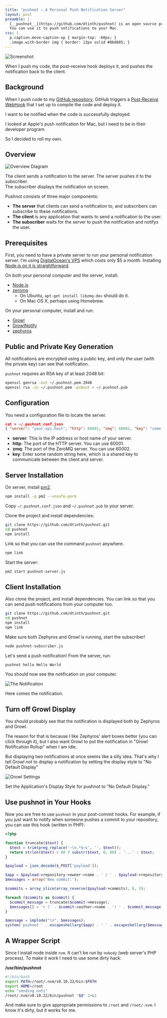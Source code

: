 ```yaml
---
title: "pushnot — A Personal Push Notification Server"
layout: post
preamble: |
  [__pushnot__](https://github.com/dtinth/pushnot) is an open source push notification server written in Node.js.
  You can use it to push notifications to your Mac.
css: |
  p.caption.move-caption-up { margin-top: -60px; }
  .image.with-border img { border: 12px solid #8b8685; }
---
```


<p class="image with-border"><img src="/images/pushnot-Screenshot2.png" alt="Screenshot"></p>
<p class="caption">When I push my code, the post-receive hook deploys it,
and pushes the notification back to the client.</p>



Background
----------
When I push code to my [GitHub repository](https://github.com/dtinth/dark-facebook),
GitHub triggers a [Post-Receive WebHook](https://help.github.com/articles/post-receive-hooks) that I set up to compile the code and deploy it.

I want to be notified when the code is successfully deployed.

I looked at Apple's push notification for Mac,
but I need to be in their developer program.

So I decided to roll my own.


Overview
--------

<p class="image"><img src="/images/pushnot.png" alt="Overview Diagram"></p>
<p class="caption">The client sends a notification to the server.
The server pushes it to the subscriber.<br>
The subscriber displays the notification on screen.</p>

Pushnot consists of three major components:

* __The server__ that clients can send a notification to, and subscribers can subscribe to these notifications.
* __The client__ is any application that wants to send a notification to the user.
* __The subscriber__ waits for the server to push the notification and notifys the user.




Prerequisites
-------------
First, you need to have a private server to run your personal notification server.
I'm using [DigitalOcean's VPS](https://www.digitalocean.com/)
which costs only $5 a month. Installing [Node.js on it is straightforward](https://www.digitalocean.com/community/articles/how-to-install-node-js-with-nvm-node-version-manager-on-a-vps).

On both your personal computer and the server, install:

* [Node.js](http://nodejs.org/)
* [zeromq](http://zeromq.org/)
  * On Ubuntu, `apt-get install libzmq-dev` should do it.
  * On Mac OS X, perhaps using Homebrew.

On your personal computer, install and run:

* [Growl](http://growl.info/)
* [GrowlNotify](http://growl.info/downloads)
* [zephyros](https://github.com/sdegutis/zephyros)


Public and Private Key Generation
---------------------------------
All notifications are encrypted using a public key,
and only the user (with the private key) can see that notification.

`pushnot` requires an RSA key of at least 2048 bit:

```bash
openssl genrsa -out ~/.pushnot.pem 2048
openssl rsa -in ~/.pushnot.pem -pubout > ~/.pushnot.pub
```


Configuration
-------------
You need a configuration file to locate the server.

```json
cat > ~/.pushnot.conf.json
{ "server": "your.vps.host", "http": 60001, "zmq": 60002, "key": "some random string" }
```

* __server__: This is the IP address or host name of your server.
* __http__: The port of the HTTP server. You can use 60001.
* __zmq__: The port of the ZeroMQ server. You can use 60002.
* __key__: Enter some random string here, which is a shared key to communicate between the client and server.



Server Installation
-------------------

On server, install [pm2](http://pm2.io/).

```bash
npm install -g pm2 --unsafe-perm
```

Copy `~/.pushnot.conf.json` and `~/.pushnot.pub` to your server.

Clone the project and install dependencies:

```bash
git clone https://github.com/dtinth/pushnot.git
cd pushnot
npm install
```

Link so that you can use the command `pushnot` anywhere.

```bash
npm link
```

Start the server:

```bash
pm2 start pushnot-server.js
```


Client Installation
-------------------

Also clone the project, and install dependencies.
You can link so that you can send push notifications from your computer too.

```bash
git clone https://github.com/dtinth/pushnot.git
cd pushnot
npm install
npm link
```

Make sure both Zephyros and Growl is running,
start the subscriber!

```bash
node pushnot-subscriber.js
```

Let's send a push notification!
From the server,
run:

```bash
pushnot hello Hello World
```

You should now see the notification on your computer.

<p class="image"><img src="/images/pushnot-Screenshot.png" alt="The Notification"></p>
<p class="caption move-caption-up">Here comes the notification.</p>



Turn off Growl Display
----------------------

You should probably see that the notification is displayed both by Zephyros and Growl.

The reason for that is because I like Zephyros' alert boxes better (you can click through it), but I also want Growl to put the notification in "Growl Notification Rollup" when I am idle.

But displaying two notifications at once seems like a silly idea. That's why I tell Growl not to display a notification by setting the display style to "No Default Display"

<p class="image"><img src="/images/pushnot-NoDefaultDisplay.png" alt="Growl Settings"></p>
<p class="caption move-caption-up">Set the Application's Display Style for pushnot to "No Default Display."</p>




Use pushnot in Your Hooks
-------------------------

Now you are free to use `pushnot` in your post-commit hooks.
For example,
if you just want to notify when someone pushes a commit to your repository,
you can use this hook (written in PHP):

```php
<?php

function truncate($text) {
  $text = trim(preg_replace('~\n.*$~s', '', $text));
  return strlen($text) > 80 ? substr($text, 0, 80) . '...' : $text;
}

$payload = json_decode($_POST['payload']);

$app = $payload->repository->owner->name . ' / ' . $payload->repository->name;
$messages = array('New commit:');

$commits = array_slice(array_reverse($payload->commits), 0, 3);

foreach ($commits as $commit) {
  $commit_message = truncate($commit->message);
  $messages[] = '+ (' . $commit->author->name . ') ' . $commit_message;
}

$message = implode("\n", $messages);
system('pushnot ' . escapeshellarg($app) . ' ' . escapeshellarg($message));
```

A Wrapper Script
----------------

Since I install node inside `nvm`. It can't be run by `nobody` (web server's PHP process). To make it work I need to use some dirty hack:

__/usr/bin/pushnot__

```bash
#!/bin/bash
export PATH=/root/.nvm/v0.10.22/bin:$PATH
export HOME=/root
echo "sending noti"
/root/.nvm/v0.10.22/bin/pushnot "$@" 2>&1
```

And make sure to give appropriate permissions to `/root` and `/root/.nvm`.
I know it's dirty, but it works for me.






